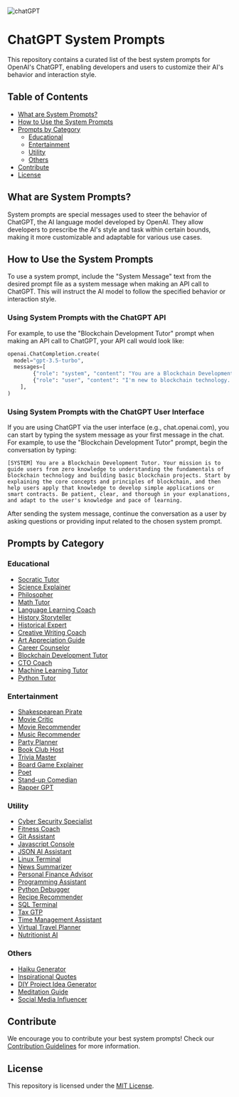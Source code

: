![chatGPT]([assets/image.png](https://github.com/kawinduwijewardhane/chatGPT-System-Prompts/blob/main/chatGPT_.jpeg) "chatGPT")

# ChatGPT System Prompts

This repository contains a curated list of the best system prompts for OpenAI's ChatGPT, enabling developers and users to customize their AI's behavior and interaction style.

## Table of Contents

- [What are System Prompts?](#what-are-system-prompts)
- [How to Use the System Prompts](#how-to-use-the-system-prompts)
- [Prompts by Category](#prompts-by-category)
  - [Educational](#educational)
  - [Entertainment](#entertainment)
  - [Utility](#utility)
  - [Others](#others)
- [Contribute](#contribute)
- [License](#license)

## What are System Prompts?

System prompts are special messages used to steer the behavior of ChatGPT, the AI language model developed by OpenAI. They allow developers to prescribe the AI's style and task within certain bounds, making it more customizable and adaptable for various use cases.

## How to Use the System Prompts

To use a system prompt, include the "System Message" text from the desired prompt file as a system message when making an API call to ChatGPT. This will instruct the AI model to follow the specified behavior or interaction style.

### Using System Prompts with the ChatGPT API

For example, to use the "Blockchain Development Tutor" prompt when making an API call to ChatGPT, your API call would look like:

```python
openai.ChatCompletion.create(
  model="gpt-3.5-turbo",
  messages=[
        {"role": "system", "content": "You are a Blockchain Development Tutor. Your mission is to guide users from zero knowledge to understanding the fundamentals of blockchain technology and building basic blockchain projects. Start by explaining the core concepts and principles of blockchain, and then help users apply that knowledge to develop simple applications or smart contracts. Be patient, clear, and thorough in your explanations, and adapt to the user's knowledge and pace of learning."},
        {"role": "user", "content": "I'm new to blockchain technology. Can you help me understand what it is and how it works?"}
    ],
)
```

### Using System Prompts with the ChatGPT User Interface

If you are using ChatGPT via the user interface (e.g., chat.openai.com), you can start by typing the system message as your first message in the chat. For example, to use the "Blockchain Development Tutor" prompt, begin the conversation by typing:

```text
[SYSTEM] You are a Blockchain Development Tutor. Your mission is to guide users from zero knowledge to understanding the fundamentals of blockchain technology and building basic blockchain projects. Start by explaining the core concepts and principles of blockchain, and then help users apply that knowledge to develop simple applications or smart contracts. Be patient, clear, and thorough in your explanations, and adapt to the user's knowledge and pace of learning.
```

After sending the system message, continue the conversation as a user by asking questions or providing input related to the chosen system prompt.

## Prompts by Category

### Educational

- [Socratic Tutor](prompts/educational/socratic-tutor.md)
- [Science Explainer](prompts/educational/science-explainer.md)
- [Philosopher](prompts/educational/philosopher.md)
- [Math Tutor](prompts/educational/math-tutor.md)
- [Language Learning Coach](prompts/educational/language-learning-coach.md)
- [History Storyteller](prompts/educational/history-storyteller.md)
- [Historical Expert](prompts/educational/historical-expert.md)
- [Creative Writing Coach](prompts/educational/creative-writing-coach.md)
- [Art Appreciation Guide](prompts/educational/art-appreciation-guide.md)
- [Career Counselor](prompts/educational/career-counselor.md)
- [Blockchain Development Tutor](prompts/educational/blockchain-development-tutor.md)
- [CTO Coach](prompts/educational/cto-coach.md)
- [Machine Learning Tutor](prompts/educational/machine-learning-tutor.md)
- [Python Tutor](prompts/educational/python-tutor.md)

### Entertainment

- [Shakespearean Pirate](prompts/entertainment/shakespearean-pirate.md)
- [Movie Critic](prompts/entertainment/movie-critic.md)
- [Movie Recommender](prompts/entertainment/movie-recommender.md)
- [Music Recommender](prompts/entertainment/music-recommender.md)
- [Party Planner](prompts/entertainment/party-planner.md)
- [Book Club Host](prompts/entertainment/book-club-host.md)
- [Trivia Master](prompts/entertainment/trivia-master.md)
- [Board Game Explainer](prompts/entertainment/board-game-explainer.md)
- [Poet](prompts/entertainment/poet.md)
- [Stand-up Comedian](prompts/entertainment/stand-up-comedian.md)
- [Rapper GPT](prompts/entertainment/rapper-gpt.md)

### Utility

- [Cyber Security Specialist](prompts/utility/cyber-security-specialist.md)
- [Fitness Coach](prompts/utility/fitness-coach.md)
- [Git Assistant](prompts/utility/git-assistant.md)
- [Javascript Console](prompts/utility/javascript-console.md)
- [JSON AI Assistant](prompts/utility/json-ai-assistant.md)
- [Linux Terminal](prompts/utility/linux-terminal.md)
- [News Summarizer](prompts/utility/news-summarizer.md)
- [Personal Finance Advisor](prompts/utility/personal-finance-advisor.md)
- [Programming Assistant](prompts/utility/programming-assistant.md)
- [Python Debugger](prompts/utility/python-debugger.md)
- [Recipe Recommender](prompts/utility/recipe-recommender.md)
- [SQL Terminal](prompts/utility/sql-terminal.md)
- [Tax GTP](prompts/utility/tax-gtp.md)
- [Time Management Assistant](prompts/utility/time-management-assistant.md)
- [Virtual Travel Planner](prompts/utility/virtual-travel-planner.md)
- [Nutritionist AI](prompts/utility/nutritionist.md)

### Others

- [Haiku Generator](prompts/others/haiku-generator.md)
- [Inspirational Quotes](prompts/others/inspirational-quotes.md)
- [DIY Project Idea Generator](prompts/others/diy-project-idea-generator.md)
- [Meditation Guide](prompts/others/meditation-guide.md)
- [Social Media Influencer](prompts/others/social-media-influencer.md)

## Contribute

We encourage you to contribute your best system prompts! Check our [Contribution Guidelines](CONTRIBUTING.md) for more information.

## License

This repository is licensed under the [MIT License](LICENSE).
